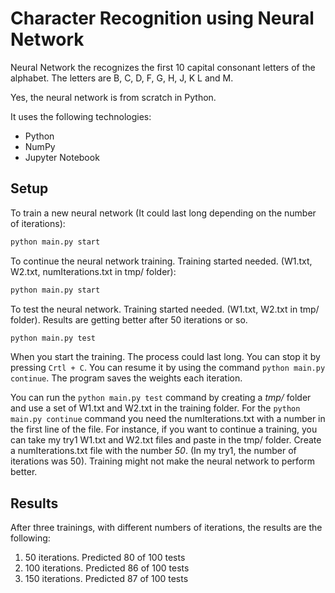 # Character Recognition using Neural Network

Neural Network the recognizes the first 10 capital consonant letters of the alphabet.
The letters are B, C, D, F, G, H, J, K L and M.

Yes, the neural network is from scratch in Python.

It uses the following technologies:

- Python
- NumPy
- Jupyter Notebook

## Setup

To train a new neural network (It could last long depending on the number of iterations):

```sh
python main.py start
```

To continue the neural network training. Training started needed. (W1.txt, W2.txt, numIterations.txt in tmp/ folder):

```sh
python main.py start
```

To test the neural network. Training started needed. (W1.txt, W2.txt in tmp/ folder). Results are getting better after 50 iterations or so.

```sh
python main.py test
```

When you start the training. The process could last long. You can stop it by pressing `Crtl + C`. You can resume it by using the command `python main.py continue`. The program saves the weights each iteration.

You can run the `python main.py test` command by creating a <i>tmp/</i> folder and use a set of W1.txt and W2.txt in the training folder. For the `python main.py continue` command you need the numIterations.txt with a number in the first line of the file. For instance, if you want to continue a training, you can take my try1 W1.txt and W2.txt files and paste in the tmp/ folder. Create a numIterations.txt file with the number <i>50</i>. (In my try1, the number of iterations was 50). Training might not make the neural network to perform better.

## Results

After three trainings, with different numbers of iterations, the results are the following:

1. 50 iterations. Predicted 80 of 100 tests
2. 100 iterations. Predicted 86 of 100 tests
3. 150 iterations. Predicted 87 of 100 tests
